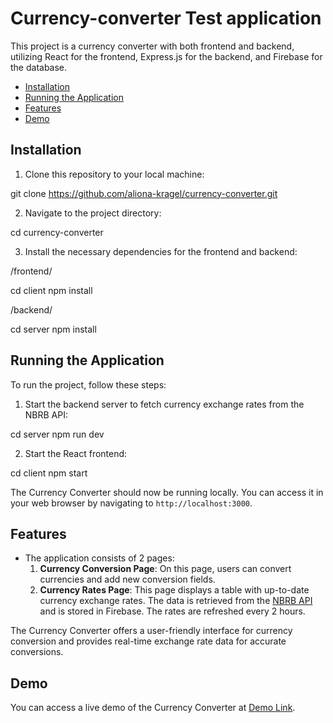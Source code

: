 # Currency-converter Test application

This project is a currency converter with both frontend and backend, utilizing React for the frontend, Express.js for the backend, and Firebase for the database.

- [Installation](#installation)
- [Running the Application](#running-the-application)
- [Features](#features)
- [Demo](#demo)


## Installation

1. Clone this repository to your local machine:

git clone https://github.com/aliona-kragel/currency-converter.git

2. Navigate to the project directory:

cd currency-converter

3. Install the necessary dependencies for the frontend and backend:

/frontend/ 
 
cd client
npm install

/backend/ 

cd server
npm install


## Running the Application

To run the project, follow these steps:

1. Start the backend server to fetch currency exchange rates from the NBRB API:

cd server
npm run dev

2. Start the React frontend:

cd client
npm start

The Currency Converter should now be running locally. You can access it in your web browser by navigating to `http://localhost:3000`.


## Features

- The application consists of 2 pages:
  1. **Currency Conversion Page**: On this page, users can convert currencies and add new conversion fields.
  2. **Currency Rates Page**: This page displays a table with up-to-date currency exchange rates. The data is retrieved from the [NBRB API](https://api.nbrb.by/exrates/rates?periodicity=0) and is stored in Firebase. The rates are refreshed every 2 hours.

The Currency Converter offers a user-friendly interface for currency conversion and provides real-time exchange rate data for accurate conversions.

## Demo

You can access a live demo of the Currency Converter at [Demo Link](https://converter-client-29f77d8bee43.herokuapp.com).


